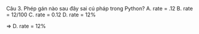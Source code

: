 Câu 3. Phép gán nào sau đây sai cú pháp trong Python?
A. rate = .12
B. rate = 12/100
C. rate = 0.12
D. rate = 12%

=> D. rate = 12%
